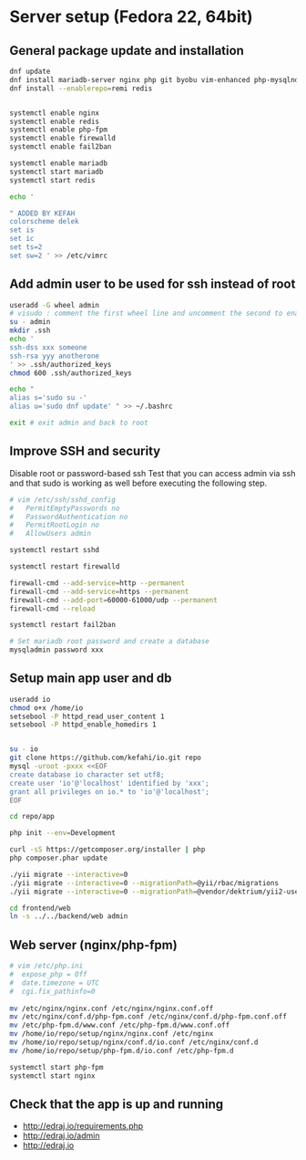 
# Server setup (Fedora 22, 64bit)

## General package update and installation

```bash
dnf update
dnf install mariadb-server nginx php git byobu vim-enhanced php-mysqlnd php-fpm mosh fcgi firewalld fail2ban php-pecl-imagick php-gd php-mbstring php-pecl-apcu php-opcache  php-pecl-redis php-mcrypt php-intl php-pecl-zip http://rpms.famillecollet.com/fedora/remi-release-22.rpm
dnf install --enablerepo=remi redis


systemctl enable nginx
systemctl enable redis
systemctl enable php-fpm
systemctl enable firewalld
systemctl enable fail2ban

systemctl enable mariadb
systemctl start mariadb
systemctl start redis

echo '

" ADDED BY KEFAH
colorscheme delek
set is
set ic
set ts=2
set sw=2 ' >> /etc/vimrc
```

## Add admin user to be used for ssh instead of root
```bash
useradd -G wheel admin
# visudo : comment the first wheel line and uncomment the second to enable passwordless switch to root
su - admin
mkdir .ssh
echo '
ssh-dss xxx someone
ssh-rsa yyy anotherone
' >> .ssh/authorized_keys
chmod 600 .ssh/authorized_keys

echo "
alias s='sudo su -'
alias u='sudo dnf update' " >> ~/.bashrc

exit # exit admin and back to root
```

## Improve SSH and security

Disable root or password-based ssh 
Test that you can access admin via ssh and that sudo is working as well before executing the following step.
```bash
# vim /etc/ssh/sshd_config
#   PermitEmptyPasswords no
#   PasswordAuthentication no
#   PermitRootLogin no
#   AllowUsers admin

systemctl restart sshd

systemctl restart firewalld

firewall-cmd --add-service=http --permanent
firewall-cmd --add-service=https --permanent
firewall-cmd --add-port=60000-61000/udp --permanent
firewall-cmd --reload

systemctl restart fail2ban

# Set mariadb root password and create a database
mysqladmin password xxx
```

## Setup main app user and db
```bash
useradd io
chmod o+x /home/io
setsebool -P httpd_read_user_content 1
setsebool -P httpd_enable_homedirs 1


su - io
git clone https://github.com/kefahi/io.git repo
mysql -uroot -pxxx <<EOF
create database io character set utf8;
create user 'io'@'localhost' identified by 'xxx';
grant all privileges on io.* to 'io'@'localhost';
EOF

cd repo/app

php init --env=Development

curl -sS https://getcomposer.org/installer | php
php composer.phar update

./yii migrate --interactive=0
./yii migrate --interactive=0 --migrationPath=@yii/rbac/migrations
./yii migrate --interactive=0 --migrationPath=@vendor/dektrium/yii2-user/migrations

cd frontend/web
ln -s ../../backend/web admin

```

## Web server (nginx/php-fpm)
```bash
# vim /etc/php.ini
#  expose_php = Off
#  date.timezone = UTC
#  cgi.fix_pathinfo=0
  
mv /etc/nginx/nginx.conf /etc/nginx/nginx.conf.off
mv /etc/nginx/conf.d/php-fpm.conf /etc/nginx/conf.d/php-fpm.conf.off
mv /etc/php-fpm.d/www.conf /etc/php-fpm.d/www.conf.off
mv /home/io/repo/setup/nginx/nginx.conf /etc/nginx
mv /home/io/repo/setup/nginx/conf.d/io.conf /etc/nginx/conf.d
mv /home/io/repo/setup/php-fpm.d/io.conf /etc/php-fpm.d

systemctl start php-fpm
systemctl start nginx
```


## Check that the app is up and running
- http://edraj.io/requirements.php
- http://edraj.io/admin
- http://edraj.io

